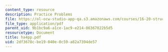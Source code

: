 ```yaml
---
content_type: resource
description: Practice Problems
file: https://ol-ocw-studio-app-qa.s3.amazonaws.com/courses/16-20-structural-mechanics-fall-2002/2df3678cbe19040e0c59a82a7394de57_ha4pp.pdf
file_type: application/pdf
parent_uid: 9b1bc9a6-a1ce-1ac9-e214-06367022b5d5
resourcetype: Document
title: ha4pp.pdf
uid: 2df3678c-be19-040e-0c59-a82a7394de57
---
```

